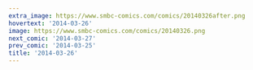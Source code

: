 ```yaml
---
extra_image: https://www.smbc-comics.com/comics/20140326after.png
hovertext: '2014-03-26'
image: https://www.smbc-comics.com/comics/20140326.png
next_comic: '2014-03-27'
prev_comic: '2014-03-25'
title: '2014-03-26'
---
```



